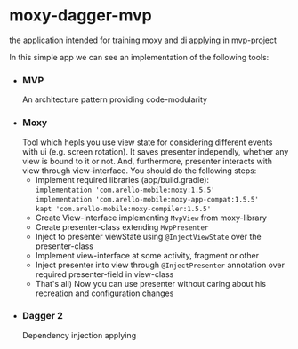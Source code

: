 # moxy-dagger-mvp
the application intended for training moxy and di applying in mvp-project

In this simple app we can see an implementation of the following tools:
<ul>
<li>
<h3>MVP</h3>
An architecture pattern providing code-modularity
</li>
<li>
<h3>Moxy</h3>
Tool which hepls you use view state for considering different events with ui (e.g. screen rotation).
It saves presenter independly, whether any view is bound to it or not. And, furthermore, presenter interacts with view through view-interface. 
You should do the following steps:
<ul>
<li>Implement required libraries (app/build.gradle):<br/>
<code>implementation 'com.arello-mobile:moxy:1.5.5'</code><br/>
<code>implementation 'com.arello-mobile:moxy-app-compat:1.5.5'</code><br/>
<code>kapt 'com.arello-mobile:moxy-compiler:1.5.5'</code>
</li>
<li>Create View-interface implementing <code>MvpView</code> from moxy-library</li>
<li>Create presenter-class extending <code>MvpPresenter<?(here should be your view-interface) extends MvpView></code></li>
<li>Inject to presenter viewState using <code>@InjectViewState</code> over the presenter-class</li>
<li>Implement view-interface at some activity, fragment or other</li>
<li>Inject presenter into view through <code>@InjectPresenter</code> annotation over required presenter-field in view-class</li>
<li>That's all) Now you can use presenter without caring about his recreation and configuration changes</li>
</ul>
</li>
<li>
<h3>Dagger 2</h3>
Dependency injection applying
</li>
</ul>

